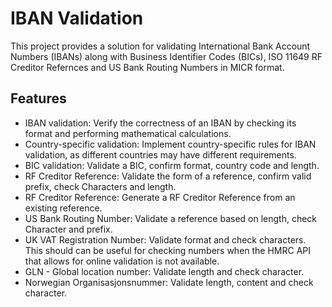 # IBAN Validation

This project provides a solution for validating International Bank Account Numbers (IBANs) along with Business Identifier Codes (BICs), ISO 11649 RF Creditor Refernces and US Bank Routing Numbers in MICR format.

## Features

- IBAN validation: Verify the correctness of an IBAN by checking its format and performing mathematical calculations.
- Country-specific validation: Implement country-specific rules for IBAN validation, as different countries may have different requirements.
- BIC validation: Validate a BIC, confirm format, country code and length.
- RF Creditor Reference: Validate the form of a reference, confirm valid prefix, check Characters and length. 
- RF Creditor Reference: Generate a RF Creditor Reference from an existing reference.
- US Bank Routing Number: Validate a reference based on length, check Character and prefix.
- UK VAT Registration Number: Validate format and check characters. This should can be useful for checking numbers when  the HMRC API that allows for online validation is not available.
- GLN - Global location number: Validate length and check character.
- Norwegian Organisasjonsnummer: Validate length, content and check character.
